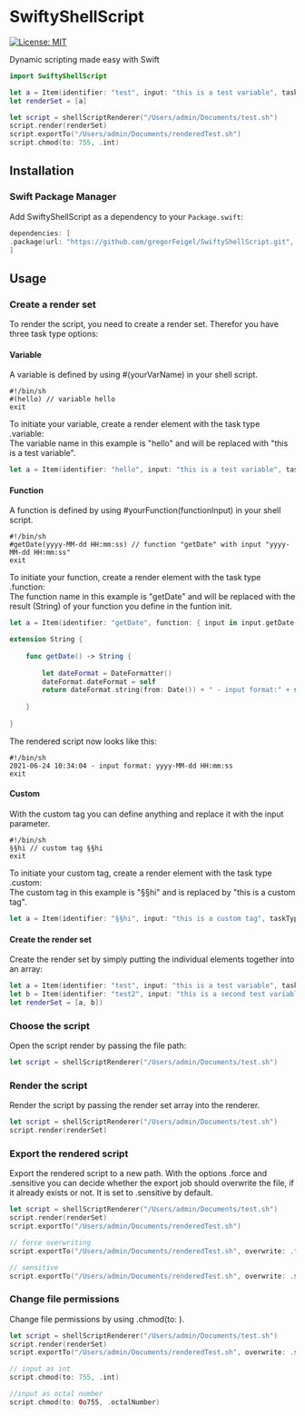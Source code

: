 # SwiftyShellScript
[![License: MIT](https://img.shields.io/github/license/gregorFeigel/SwiftyShellScript)](https://github.com/gregorFeigel/SwiftyShellScript/blob/main/LICENSE)

Dynamic scripting made easy with Swift

```swift
import SwiftyShellScript

let a = Item(identifier: "test", input: "this is a test variable", taskType: .variable)
let renderSet = [a]

let script = shellScriptRenderer("/Users/admin/Documents/test.sh")
script.render(renderSet)
script.exportTo("/Users/admin/Documents/renderedTest.sh")
script.chmod(to: 755, .int)
```

## Installation
### Swift Package Manager
Add SwiftyShellScript as a dependency to your `Package.swift`:

```swift
dependencies: [
.package(url: "https://github.com/gregorFeigel/SwiftyShellScript.git", .branch("main")) // from: 0.0.1 
]
```

## Usage

### Create a render set

To render the script, you need to create a render set.
Therefor you have three task type options:

#### Variable

A variable is defined by using #(yourVarName) in your shell script.

```
#!/bin/sh
#(hello) // variable hello
exit
```

To initiate your variable, create a render element with the task type .variable: <br/>
The variable name in this example is "hello" and will be replaced with "this is a test variable".

```swift
let a = Item(identifier: "hello", input: "this is a test variable", taskType: .variable)
```


#### Function

A function is defined by using #yourFunction(functionInput) in your shell script.

```
#!/bin/sh
#getDate(yyyy-MM-dd HH:mm:ss) // function "getDate" with input "yyyy-MM-dd HH:mm:ss"
exit
```

To initiate your function, create a render element with the task type .function: <br/>
The function name in this example is "getDate" and will be replaced with the result (String) of your function you define in the funtion init.

```swift
let a = Item(identifier: "getDate", function: { input in input.getDate() }, taskType: .function)

extension String {
    
    func getDate() -> String {
        
        let dateFormat = DateFormatter()
        dateFormat.dateFormat = self
        return dateFormat.string(from: Date()) + " - input format:" + self
        
    }
    
}
```
The rendered script now looks like this:

```
#!/bin/sh
2021-06-24 10:34:04 - input format: yyyy-MM-dd HH:mm:ss
exit
```

#### Custom 

With the custom tag you can define anything and replace it with the input parameter.

```
#!/bin/sh
§§hi // custom tag §§hi
exit
```
To initiate your custom tag, create a render element with the task type .custom: <br/>
The custom tag in this example is "§§hi" and is replaced by "this is a custom tag".

```swift
let a = Item(identifier: "§§hi", input: "this is a custom tag", taskType: .variable)
```

#### Create the render set

Create the render set by simply putting the individual elements together into an array:

```swift
let a = Item(identifier: "test", input: "this is a test variable", taskType: .variable)
let b = Item(identifier: "test2", input: "this is a second test variable", taskType: .variable)
let renderSet = [a, b])
```


### Choose the script 

Open the script render by passing the file path: 

```swift
let script = shellScriptRenderer("/Users/admin/Documents/test.sh")
```

### Render the script 

Render the script by passing the render set array into the renderer.

```swift
let script = shellScriptRenderer("/Users/admin/Documents/test.sh")
script.render(renderSet)
```

### Export the rendered script

Export the rendered script to a new path.
With the options .force and .sensitive you can decide whether the export job should overwrite the file, if it already exists or not. It is set to .sensitive by default.

```swift
let script = shellScriptRenderer("/Users/admin/Documents/test.sh")
script.render(renderSet)
script.exportTo("/Users/admin/Documents/renderedTest.sh")

// force overwriting 
script.exportTo("/Users/admin/Documents/renderedTest.sh", overwrite: .force)

// sensitive 
script.exportTo("/Users/admin/Documents/renderedTest.sh", overwrite: .sensitive)
```

### Change file permissions 

Change file permissions by using .chmod(to: ).

```swift
let script = shellScriptRenderer("/Users/admin/Documents/test.sh")
script.render(renderSet)
script.exportTo("/Users/admin/Documents/renderedTest.sh", overwrite: .sensitive)

// input as int
script.chmod(to: 755, .int)

//input as octal number
script.chmod(to: 0o755, .octalNumber)
```
